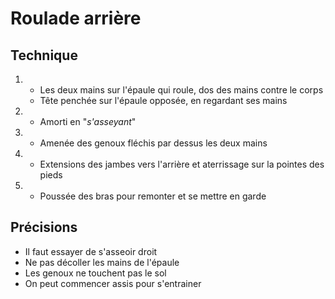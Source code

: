 # Roulade arrière

## Technique
1.  - Les deux mains sur l'épaule qui roule, dos des mains contre le corps
	- Tête penchée sur l'épaule opposée, en regardant ses mains
2.  - Amorti en "*s'asseyant*"
3.  - Amenée des genoux fléchis par dessus les deux mains
4.  - Extensions des jambes vers l'arrière et aterrissage sur la pointes des pieds
5.  - Poussée des bras pour remonter et se mettre en garde

## Précisions
- Il faut essayer de s'asseoir droit
- Ne pas décoller les mains de l'épaule
- Les genoux ne touchent pas le sol
- On peut commencer assis pour s'entrainer
